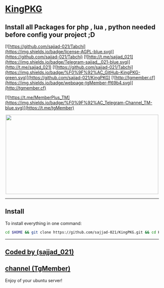 # [KingPKG](https://t.me/tgMember)

## Install all Packages for php , lua , python needed before config your project ;D


[![https://github.com/sajjad-021/Tabchi](https://img.shields.io/badge/license-AGPL-blue.svg)](https://github.com/sajjad-021/Tabchi)
[![http://t.me/sajjad_021](https://img.shields.io/badge/Telegram-sajjad__021-blue.svg)](http://t.me/sajjad_021)
[![https://github.com/sajjad-021/Tabchi](https://img.shields.io/badge/%F0%9F%92%AC_GitHub-KingPKG-green.svg)](https://github.com/sajjad-021/KingPKG)
[![http://tgmember.cf](https://img.shields.io/badge/webpage-tgMember-ff69b4.svg)](http://tgmember.cf)

[![https://t.me/MemberPlus_TM](https://img.shields.io/badge/%F0%9F%92%AC_Telegram-Channel_TM-blue.svg)](https://t.me/tgMember)    
 
<p align="center"> <img class="td" style="vertical-align: middle;" src="https://memberplus.gq/tg2.png" alt="" width="500" height="260" /></p>

***

## Install
To install everything in one command:
```sh
cd $HOME && git clone https://github.com/sajjad-021/KingPKG.git && cd KingPKG && chmod +x conf.h && ./conf.h
```

***

## [Coded by (sajjad_021)](https://t.me/sajjad_021)
## [channel (TgMember)](https://t.me/tgMember)

Enjoy of your ubuntu server!
